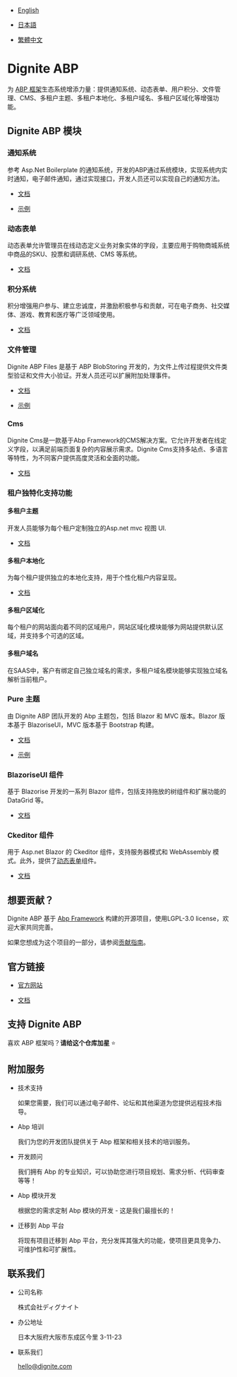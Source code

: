 
- [English](README.md)

- [日本語](README.ja.md)

- [繁體中文](README.zh_Hant.md)

# Dignite ABP

为 [ABP 框架](https://abp.io/)生态系统增添力量：提供通知系统、动态表单、用户积分、文件管理、CMS、多租户主题、多租户本地化、多租户域名、多租户区域化等增强功能。

## Dignite ABP 模块

### 通知系统

参考 Asp.Net Boilerplate 的通知系统，开发的ABP通过系统模块，实现系统内实时通知，电子邮件通知，通过实现接口，开发人员还可以实现自己的通知方法。

- [文档](https://learn.dignite.com/zh-Hans/abp/latest/Notifications)

- [示例](https://github.com/dignite-projects/dignite-abp/tree/main/samples/NotificationCenterSample)

### 动态表单

动态表单允许管理员在线动态定义业务对象实体的字段，主要应用于购物商城系统中商品的SKU、投票和调研系统、CMS 等系统。

- [文档](https://learn.dignite.com/zh-Hans/abp/latest/Dynamic-Forms)

### 积分系统

积分增强用户参与、建立忠诚度，并激励积极参与和贡献，可在电子商务、社交媒体、游戏、教育和医疗等广泛领域使用。

- [文档](https://learn.dignite.com/zh-Hans/abp/latest/Points)

### 文件管理

Dignite ABP Files 是基于 ABP BlobStoring 开发的，为文件上传过程提供文件类型验证和文件大小验证。开发人员还可以扩展附加处理事件。

- [文档](https://learn.dignite.com/zh-Hans/abp/latest/File-Explorer)

- [示例](https://github.com/dignite-projects/dignite-abp/tree/main/samples/FileExplorerSample)

### Cms

Dignite Cms是一款基于Abp Framework的CMS解决方案。它允许开发者在线定义字段，以满足前端页面复杂的内容展示需求。Dignite Cms支持多站点、多语言等特性，为不同客户提供高度灵活和全面的功能。

- [文档](https://dignite.com/docs/abp/latest/Cms/Index)

### 租户独特化支持功能

#### 多租户主题

开发人员能够为每个租户定制独立的Asp.net mvc 视图 UI.

- [文档](https://learn.dignite.com/zh-Hans/abp/latest/Views-MultiTenancy)

#### 多租户本地化

为每个租户提供独立的本地化支持，用于个性化租户内容呈现。

- [文档](https://learn.dignite.com/zh-Hans/abp/latest/Localization-MultiTenancy)

#### 多租户区域化

每个租户的网站面向着不同的区域用户，网站区域化模块能够为网站提供默认区域，并支持多个可选的区域。

#### 多租户域名

在SAAS中，客户有绑定自己独立域名的需求，多租户域名模块能够实现独立域名解析当前租户。

### Pure 主题

由 Dignite ABP 团队开发的 Abp 主题包，包括 Blazor 和 MVC 版本。Blazor 版本基于 BlazoriseUI，MVC 版本基于 Bootstrap 构建。

- [文档](https://learn.dignite.com/zh-Hans/abp/latest/Pure-Theme)

- [示例](https://github.com/dignite-projects/dignite-abp/tree/main/modules/pure-theme)

### BlazoriseUI 组件

基于 Blazorise 开发的一系列 Blazor 组件，包括支持拖放的树组件和扩展功能的 DataGrid 等。

- [文档](https://learn.dignite.com/zh-Hans/abp/latest/BlazoriseUI-Component)

### Ckeditor 组件

用于 Asp.net Blazor 的 Ckeditor 组件，支持服务器模式和 WebAssembly 模式。此外，提供了[动态表单](https://learn.dignite.com/zh-Hans/abp/latest/Dynamic-Forms)组件。

- [文档](https://learn.dignite.com/zh-Hans/abp/latest/Blazor-Ckeditor-Component)

## 想要贡献？

Dignite ABP 基于 [Abp Framework](https://github.com/abpframework) 构建的开源项目，使用LGPL-3.0 license，欢迎大家共同完善。

如果您想成为这个项目的一部分，请参阅[贡献指南](https://learn.dignite.com/zh-Hans/abp/latest/Contribution/Index)。

## 官方链接

- <a href="https://dignite.com/dignite-abp" target="_blank">官方网站</a>

- <a href="https://learn.dignite.com/zh-Hans/abp" target="_blank">文档</a>

## 支持 Dignite ABP

喜欢 ABP 框架吗？**请给这个仓库加星** :star:

## 附加服务

- 技术支持

  如果您需要，我们可以通过电子邮件、论坛和其他渠道为您提供远程技术指导。

- Abp 培训

  我们为您的开发团队提供关于 Abp 框架和相关技术的培训服务。

- 开发顾问

  我们拥有 Abp 的专业知识，可以协助您进行项目规划、需求分析、代码审查等等！

- Abp 模块开发

  根据您的需求定制 Abp 模块的开发 - 这是我们最擅长的！

- 迁移到 Abp 平台

  将现有项目迁移到 Abp 平台，充分发挥其强大的功能，使项目更具竞争力、可维护性和可扩展性。

## 联系我们

- 公司名称

  株式会社ディグナイト

- 办公地址

  日本大阪府大阪市东成区今里 3-11-23

- 联系我们

  <hello@dignite.com>
  